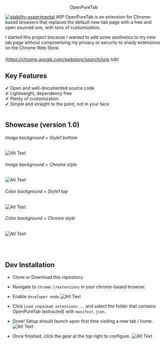 <p align="center">
    OpenPureTab
</p>

[![stability-experimental](https://img.shields.io/badge/stability-experimental-orange.svg)](https://github.com/emersion/stability-badges#experimental)
*WIP*
OpenPureTab is an extension for Chrome-based browsers that replaces the default new-tab page with a free and open sourced one, with tons of customization.

I started this project because I wanted to add some aesthetics to my new tab page without compromising my privacy or security to shady extensions on the Chrome Web Store.
###### (https://chrome.google.com/webstore/search/new tab)

Key Features
-------------------
&#10004; Open and well-documented source code<br />
&#10004; Lightweight, dependency free<br />
&#10004; Plenty of customization<br />
&#10004; Simple and straight to the point, not in your face<br />
<br/>


Showcase (version 1.0)
-------------------
###### Image background + Style1 bottom
![Alt Text](https://image.prntscr.com/image/PLwVi63RRuGI-TwLCP9nxw.png)

###### Image background + Chrome style
![Alt Text](https://image.prntscr.com/image/VpkYV8SHSJmYYwk161BI8g.png)

###### Color background + Style1 top
![Alt Text](https://image.prntscr.com/image/F0luCx_ySYyD21m11Pc7tw.png)

###### Color background + Chrome style
![Alt Text](https://image.prntscr.com/image/Ia3itpmxQYONuRwKF9v3Fg.png)


<br/><br/>
Dev Installation
-------------------
- Clone or Download this repository.

- Navigate to `chrome://extensions` in your chrome-based browser.

- Enable `developer mode`
![Alt Text](https://image.prntscr.com/image/NsEaWmfASQSl3X3oZGy9sw.png)

- Click `Load unpacked extensions...` and select the folder that contains OpenPureTab (extracted) with `manifest.json`.

- Done! Setup should launch upon first time visiting a new tab / home.
![Alt Text](https://image.prntscr.com/image/2-Vx51ynSTCitvrDb2603A.png)

- Once finished, click the gear at the top right to configure.
![Alt Text](https://image.prntscr.com/image/9CekKTPnQOusTNkapZwOyA.png)
